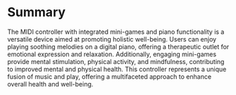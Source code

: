 # Summary
The MIDI controller with integrated mini-games and piano functionality is a versatile device aimed at promoting holistic well-being. Users can enjoy playing soothing melodies on a digital piano, offering a therapeutic outlet for emotional expression and relaxation. Additionally, engaging mini-games provide mental stimulation, physical activity, and mindfulness, contributing to improved mental and physical health. This controller represents a unique fusion of music and play, offering a multifaceted approach to enhance overall health and well-being.
